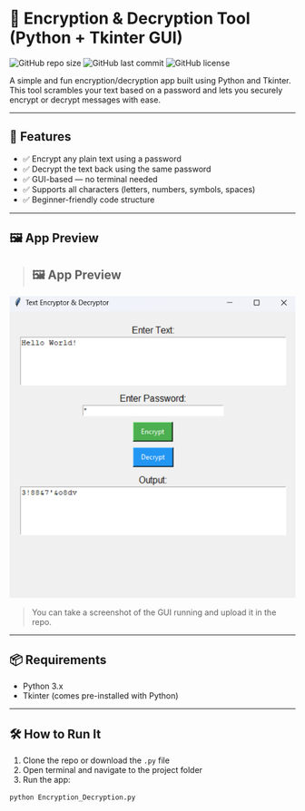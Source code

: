 # 🔐 Encryption & Decryption Tool (Python + Tkinter GUI)

![GitHub repo size](https://img.shields.io/github/repo-size/your-username/encryption-decryption-tool)
![GitHub last commit](https://img.shields.io/github/last-commit/your-username/encryption-decryption-tool)
![GitHub license](https://img.shields.io/github/license/your-username/encryption-decryption-tool)

A simple and fun encryption/decryption app built using Python and Tkinter.  
This tool scrambles your text based on a password and lets you securely encrypt or decrypt messages with ease.

---

## 🚀 Features

- ✅ Encrypt any plain text using a password
- ✅ Decrypt the text back using the same password
- ✅ GUI-based — no terminal needed
- ✅ Supports all characters (letters, numbers, symbols, spaces)
- ✅ Beginner-friendly code structure

---

## 🖼️ App Preview

> ## 🖼️ App Preview

![Screenshot of App](screenshot.png)

> You can take a screenshot of the GUI running and upload it in the repo.

---

## 📦 Requirements

- Python 3.x
- Tkinter (comes pre-installed with Python)

---

## 🛠️ How to Run It

1. Clone the repo or download the `.py` file
2. Open terminal and navigate to the project folder
3. Run the app:

```bash
python Encryption_Decryption.py
```
